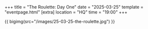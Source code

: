 +++
title = "The Roulette: Day One"
date = "2025-03-25"
template = "eventpage.html"
[extra]
location = "HQ"
time = "19:00"
+++

{{ bigimg(src="/images/25-03-25-the-roulette.jpg") }}
